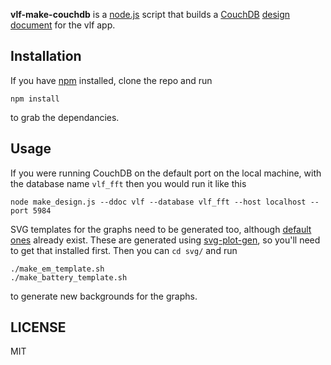 **vlf-make-couchdb** is a [node.js](http://nodejs.org/) script that builds a [CouchDB](http://couchdb.apache.org/) [design document](http://guide.couchdb.org/draft/design.html) for the vlf app.

## Installation ##

If you have [npm](https://npmjs.org/) installed, clone the repo and run

```
npm install
```

to grab the dependancies.

## Usage ##

If you were running CouchDB on the default port on the local machine, with the database name `vlf_fft` then you would run it like this

```
node make_design.js --ddoc vlf --database vlf_fft --host localhost --port 5984
```

SVG templates for the graphs need to be generated too, although [default](svg/plot_em_template.svg) [ones](svg/plot_battery_template.svg) already exist.
These are generated using [svg-plot-gen](https://github.com/richardeoin/svg-plot-gen), so you'll need to get that installed first.
Then you can `cd svg/` and run

```
./make_em_template.sh
./make_battery_template.sh
```

to generate new backgrounds for the graphs.

## LICENSE ###

MIT
